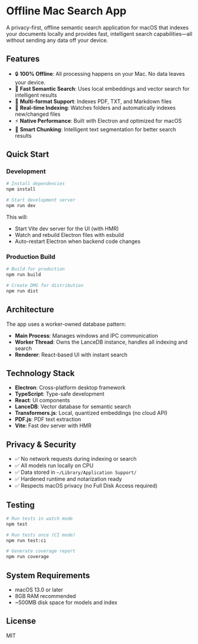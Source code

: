 # Offline Mac Search App

A privacy-first, offline semantic search application for macOS that indexes your documents locally and provides fast, intelligent search capabilities—all without sending any data off your device.

## Features

- 🔒 **100% Offline**: All processing happens on your Mac. No data leaves your device.
- 🚀 **Fast Semantic Search**: Uses local embeddings and vector search for intelligent results
- 📁 **Multi-format Support**: Indexes PDF, TXT, and Markdown files
- 🔄 **Real-time Indexing**: Watches folders and automatically indexes new/changed files
- ⚡ **Native Performance**: Built with Electron and optimized for macOS
- 🎯 **Smart Chunking**: Intelligent text segmentation for better search results

## Quick Start

### Development

```bash
# Install dependencies
npm install

# Start development server
npm run dev
```

This will:
- Start Vite dev server for the UI (with HMR)
- Watch and rebuild Electron files with esbuild
- Auto-restart Electron when backend code changes

### Production Build

```bash
# Build for production
npm run build

# Create DMG for distribution
npm run dist
```

## Architecture

The app uses a worker-owned database pattern:
- **Main Process**: Manages windows and IPC communication
- **Worker Thread**: Owns the LanceDB instance, handles all indexing and search
- **Renderer**: React-based UI with instant search

## Technology Stack

- **Electron**: Cross-platform desktop framework
- **TypeScript**: Type-safe development
- **React**: UI components
- **LanceDB**: Vector database for semantic search
- **Transformers.js**: Local, quantized embeddings (no cloud API)
- **PDF.js**: PDF text extraction
- **Vite**: Fast dev server with HMR

## Privacy & Security

- ✅ No network requests during indexing or search
- ✅ All models run locally on CPU
- ✅ Data stored in `~/Library/Application Support/`
- ✅ Hardened runtime and notarization ready
- ✅ Respects macOS privacy (no Full Disk Access required)

## Testing

```bash
# Run tests in watch mode
npm test

# Run tests once (CI mode)
npm run test:ci

# Generate coverage report
npm run coverage
```

## System Requirements

- macOS 13.0 or later
- 8GB RAM recommended
- ~500MB disk space for models and index

## License

MIT
